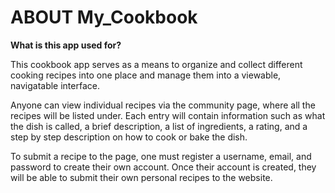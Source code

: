 ﻿# ABOUT My_Cookbook

**What is this app used for?**

This cookbook app serves as a means to organize and collect different
cooking recipes into one place and manage them into a viewable, navigatable interface.

Anyone can view individual recipes via the community page, where all the recipes 
will be listed under. Each entry will contain information such as what the dish is
called, a brief description, a list of ingredients, a rating, and a step by step description
on how to cook or bake the dish.

To submit a recipe to the page, one must register a username, email, and password to create
their own account. Once their account is created, they will be able to submit their
 own personal recipes to the website.

